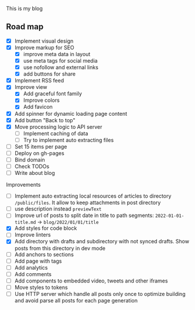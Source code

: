 This is my blog

## Road map

- [x] Implement visual design
- [x] Improve markup for SEO
	- [x] improve meta data in layout
	- [x] use meta tags for social media
	- [x] use nofollow and external links
	- [x] add buttons for share
- [x] Implement RSS feed
- [x] Improve view
	- [x] Add graceful font family
	- [x] Improve colors
	- [x] Add favicon
- [x] Add spinner for dynamic loading page content
- [x] Add button "Back to top"
- [x] Move processing logic to API server
	- [ ] Implement caching of data
	- [ ] Try to implement auto extracting files
- [ ] Set 15 items per page
- [ ] Deploy on gh-pages
- [ ] Bind domain
- [ ] Check TODOs
- [ ] Write about blog

Improvements
- [ ] Implement auto extracting local resources of articles to directory `/public/files`. It allow to keep attachments in post directory
- [ ] use description instead `previewText`
- [ ] Improve url of posts to split date in title to path segments: `2022-01-01-title.md` -> `blog/2022/01/01/title`
- [x] Add styles for code block
- [ ] Improve linters
- [x] Add directory with drafts and subdirectory with not synced drafts. Show posts from this directory in dev mode
- [ ] Add anchors to sections
- [ ] Add page with tags
- [ ] Add analytics
- [ ] Add comments
- [ ] Add components to embedded video, tweets and other iframes
- [ ] Move styles to tokens
- [ ] Use HTTP server which handle all posts only once to optimize building and avoid parse all posts for each page generation